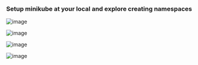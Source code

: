 ### Setup minikube at your local and explore creating namespaces

![image](https://github.com/Surya-hu/Kubernetes/assets/119995742/72d227b2-5704-4109-84b1-73cc1dc38616)


![image](https://github.com/Surya-hu/Kubernetes/assets/119995742/559c08b8-a5b4-4136-bcde-103f6638bd36)


![image](https://github.com/Surya-hu/Kubernetes/assets/119995742/4f93258a-e991-48eb-a64f-cca3ed4b6ebf)


![image](https://github.com/Surya-hu/Kubernetes/assets/119995742/b1fe0042-98ad-48ae-9254-1664867d0443)
